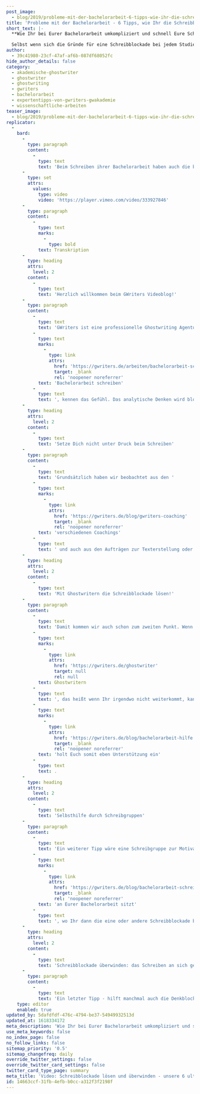 ```yaml
---
post_image:
  - blog/2019/probleme-mit-der-bachelorarbeit-6-tipps-wie-ihr-die-schreibblockade-loesen-koennt/Schreibblockade_losen_-Bachelorarbeit.png
title: 'Probleme mit der Bachelorarbeit - 6 Tipps, wie Ihr die Schreibblockade lösen könnt'
short_text: |-
  **Wie Ihr bei Eurer Bachelorarbeit umkompliziert und schnell Eure Schreibblockade lösen können, erfahrt Ihr jetzt im neuesten Videoblog von GWriters!**

  Selbst wenn sich die Gründe für eine Schreibblockade bei jedem Studierenden unterscheiden, gibt es einige allgemein gültige Tipps gegen Schreibblockaden...
author:
  - 39c41980-23cf-47af-af6b-087df68052fc
hide_author_details: false
category:
  - akademische-ghostwriter
  - ghostwriter
  - ghostwriting
  - gwriters
  - bachelorarbeit
  - expertentipps-von-gwriters-gwakademie
  - wissenschaftliche-arbeiten
teaser_image:
  - blog/2019/probleme-mit-der-bachelorarbeit-6-tipps-wie-ihr-die-schreibblockade-loesen-koennt/Schreibblockade_losen_-Bachelorarbeit.png
replicator:
  -
    bard:
      -
        type: paragraph
        content:
          -
            type: text
            text: 'Beim Schreiben ihrer Bachelorarbeit haben auch die besten Studenten oft Tage, an denen sie keine einzige Zeile mehr zu Papier bringen können. Selbst wenn sich die Gründe für eine Schreibblockade bei jedem Studierenden unterscheiden, gibt es einige allgemein gültige Tipps gegen Schreibblockaden. In unserem neuesten Videobeitrag verraten wir Euch, wie Ihr Eure Schreibblockade lösen und Eure Arbeit zum Erfolg führen könnt.'
      -
        type: set
        attrs:
          values:
            type: video
            video: 'https://player.vimeo.com/video/333927846'
      -
        type: paragraph
        content:
          -
            type: text
            marks:
              -
                type: bold
            text: Transkription
      -
        type: heading
        attrs:
          level: 2
        content:
          -
            type: text
            text: 'Herzlich willkommen beim GWriters Videoblog!'
      -
        type: paragraph
        content:
          -
            type: text
            text: 'GWriters ist eine professionelle Ghostwriting Agentur mit dem Schwerpunkt auf der Erstellung wissenschaftlicher Texte. Unser heutiges Thema trägt den Titel "Probleme mit der Bachelorarbeit - 6 Tipps um Eure Schreibblockade zu lösen". Wir schauen uns dazu einmal sechs Tipps an, wie man um die Schreibblockade herumkommt oder wieder aus der Schreibblockade herauskommt. Ganz viele Studenten, die sich an dem Punkt befinden, wo sie die '
          -
            type: text
            marks:
              -
                type: link
                attrs:
                  href: 'https://gwriters.de/arbeiten/bachelorarbeit-schreiben-lassen'
                  target: _blank
                  rel: 'noopener noreferrer'
            text: 'Bachelorarbeit schreiben'
          -
            type: text
            text: ', kennen das Gefühl. Das analytische Denken wird blockiert, weil man sich immer und immer wieder mit dem gleichen Thema beschäftigt, weil man sich an irgendeinem Punkt festgefahren hat. Man weiß noch nicht mal genau was das Problem ist, aber irgendwie geht es einfach nicht so richtig weiter. Wir schauen uns heute einmal an, was man da machen kann.'
      -
        type: heading
        attrs:
          level: 2
        content:
          -
            type: text
            text: 'Setze Dich nicht unter Druck beim Schreiben'
      -
        type: paragraph
        content:
          -
            type: text
            text: 'Grundsätzlich haben wir beobachtet aus den '
          -
            type: text
            marks:
              -
                type: link
                attrs:
                  href: 'https://gwriters.de/blog/gwriters-coaching'
                  target: _blank
                  rel: 'noopener noreferrer'
            text: 'verschiedenen Coachings'
          -
            type: text
            text: ' und auch aus den Aufträgen zur Texterstellung oder Textüberarbeitung, dass es viel mit dem Selbstanspruch von manchen Studenten zu tun hat. Ihr müsst nicht den Anspruch haben, die Teile Eurer Bachelorarbeit direkt perfekt fertigzustellen. Es muss nicht immer alles super sauber aussehen am Anfang und super korrigiert sein. Ihr könnt auch den Text einfach erst mal runter schreiben, auch wenn Ihr dabei Lücken habt oder in den Themen teilweise springt. Wichtig ist es, dass Ihr im Vorfeld eine ordentliche Struktur habt und dann den Flow ausnutzt, wenn Ihr beim Schreiben seid. Wenn Ihr versucht wirklich so perfektionistisch zu sein, dass Ihr am Anfang direkt alles perfekt gegliedert und super ordentlich runter schreibt, dann werdet Ihr wahrscheinlich in eine Schreibblockade reinlaufen früher oder später. Dementsprechend hilft es da einfach den Selbstanspruch ein wenig zu senken, denn Ihr habt einen Zeitplan im besten Falle, an den Ihr Euch haltet, aber in der Regel habt Ihr genügend Zeit für Eure Bachelorarbeit, deswegen schreibt erstmal im Entwurfsstil und skizziert Eure Ideen und füllt die Lücken dann später auf.'
      -
        type: heading
        attrs:
          level: 2
        content:
          -
            type: text
            text: 'Mit Ghostwritern die Schreibblockade lösen!'
      -
        type: paragraph
        content:
          -
            type: text
            text: 'Damit kommen wir auch schon zum zweiten Punkt. Wenn Ihr an einer Stelle nicht weiter kommt und Ihr wisst auch gar nicht richtig, warum das so ist, dann stellt Euch diese Frage: "Wie schreibt man eine Bachelorarbeit ohne Struktur?" Wichtig ist, dass Ihr eine Gliederung habt, an der Ihr Euch entlanghangeln könnt. Mein Professor hat damals immer gesagt: sie müssen erst das Skelett der Arbeit aufstellen und dann Fleisch an die Knochen packen. Diese Strategie hat sich bewährt, auch bei unseren '
          -
            type: text
            marks:
              -
                type: link
                attrs:
                  href: 'https://gwriters.de/ghostwriter'
                  target: null
                  rel: null
            text: Ghostwritern
          -
            type: text
            text: ', das heißt wenn Ihr irgendwo nicht weiterkommt, kann es mitunter an der Gliederung liegen. Gewinnt etwas Abstand von Eurer Arbeit und schaut Euch dann nach ein paar Stunden oder nach einem Tag noch mal Eure Gliederung an. Sprecht da vielleicht auch noch mal, wenn das kurzfristig möglich ist, mit Eurem Betreuer darüber und dann überarbeitet die Gliederung noch einmal, wenn es nicht weitergeht, im schlimmsten Fall. Dies sollte auch helfen, Eure Schreibblockade zu lösen und Euch wieder in den Schreibflow reinzubringen. Nächster Punkt - holt Euch Feedback ein. Im besten Falle natürlich durch Euren Betreuer, der mag aber teilweise ziemlich angespannt zu sein, da ihr nicht der Einzige seid oder die Einzige seid, die bei diesem Betreuer schreiben. Dementsprechend, holt Euch Feedback vielleicht von einer dritten Person. Sucht Euch dafür einen erfahrenen Kommilitonen oder eine andere erfahrene Person, vielleicht kennt Ihr ja auch schon jemanden, der in Eurem Themenbereich eine Bachelorarbeit geschrieben hat oder falls Ihr gar keinen kennt, holt Euch ein professionelles Coaching ein. Wichtig ist aber immer, dass Ihr bei einer Person Feedback einholt konstant, denn zu viele Köche verderben bekanntlich den Brei. Grundsätzlich könnt Ihr Euch natürlich auch andere Unterstützung holen. Ich habe gerade schon das Coaching angesprochen. Selbstverständlich könnt Ihr Euch auch Lösungsvorschläge für Eure Bachelorarbeit schreiben lassen, wenn Ihr gar nicht weiterkommt oder einfach Textteile erstellen lassen und Euch dann daran entlanghangeln und diese als Mustervorlage nehmen. Da gibt es verschiedene Services, wenn Ihr dazu fragen habt, ruft einfach bei uns an. Wir helfen Euch gerne kostenlos und unverbindlich erstmal in dem ersten Beratungsgespräch weiter und '
          -
            type: text
            marks:
              -
                type: link
                attrs:
                  href: 'https://gwriters.de/blog/bachelorarbeit-hilfe'
                  target: _blank
                  rel: 'noopener noreferrer'
            text: 'holt Euch somit eben Unterstützung ein'
          -
            type: text
            text: .
      -
        type: heading
        attrs:
          level: 2
        content:
          -
            type: text
            text: 'Selbsthilfe durch Schreibgruppen'
      -
        type: paragraph
        content:
          -
            type: text
            text: 'Ein weiterer Tipp wäre eine Schreibgruppe zur Motivation zu nutzen. An vielen Universitäten könnt Ihr am schwarzen Brett schon diverse Schreibgruppen finden. Ihr könnt auch zu ganz anderen Themen schreiben - das hilft manchmal, um das Ganze etwas aufzulockern. Wenn man sich intensiv über mehrere Wochen mit dem gleichen Thema beschäftigt und die immer wieder '
          -
            type: text
            marks:
              -
                type: link
                attrs:
                  href: 'https://gwriters.de/blog/bachelorarbeit-schreiben'
                  target: _blank
                  rel: 'noopener noreferrer'
            text: 'an Eurer Bachelorarbeit sitzt'
          -
            type: text
            text: ', wo Ihr dann die eine oder andere Schreibblockade bereits habt, dann werdet Ihr wahrscheinlich über längere Frist frustriert werden und das analytische Denken und auch die Kreativität sind gar nicht mehr da. Dementsprechend hilft es manchmal einer Schreibgruppe beizutreten, wo sich Studenten austauschen und gegenseitig verschiedene Themen zuwerfen, die dann jeweils ein anderer bearbeitet. Somit habt Ihr ein Blick in andere Themenbereiche, könnt Euren Kopf mit etwas anderem beschäftigen und bleibt trotzdem am Schreiben. Dies sollte helfen auch Eure Schreibblockade zu lösen und somit könnt Ihr im Nachhinein dann eben Eure Bachelorarbeit wunderbar fertigstellen.'
      -
        type: heading
        attrs:
          level: 2
        content:
          -
            type: text
            text: 'Schreibblockade überwinden: das Schreiben an sich genießen'
      -
        type: paragraph
        content:
          -
            type: text
            text: 'Ein letzter Tipp - hilft manchmal auch die Denkblockaden zu lösen, ist Eure Ideen auf Papier zu bringen und nicht sprichwörtlich, sondern tatsächlich auf echtes Papier zu bringen. Viele Studenten, die mit Pages, Word oder anderen Schreibprogramm arbeiten, haben da bei den Hilfszeichen, die sie die ganze Zeit sehen, das sind diese kleinen blauen Punkte anstelle von Leerzeichen und so weiter. Ihr habt die Autokorrektur, die manchmal anspringt und Euch was rot unterstreicht und Ihr werdet teilweise immer wieder abgelenkt. Manche Studenten stört dies gar nicht, dann solltet Ihr natürlich versuchen die Schreibblockade an einer anderen Stelle zu lösen. Wenn Ihr aber merkt, dass Ihr immer wieder dadurch abgelenkt seid, geht vielleicht "back to the roots", nehmt Euch ein Stift und Papier zur Hand und schreibt einfach erst mal runter was Euch zu Eurem Thema in den Kopf kommt. Ihr könnt es danach immer noch auf Euren Rechner bringen und somit Eure Schreibblockade lösen. Ich hoffe, ich konnte Euch ein paar sinnvolle Tipps mit auf den Weg geben, wie Ihr auch Eure Schreibblockade lösen könnt und freue mich, dass Ihr wieder mit dabei wart. Vielen Dank!'
    type: editor
    enabled: true
updated_by: 5dafdfdf-476c-4794-be37-54949932513d
updated_at: 1618334172
meta_description: 'Wie Ihr bei Eurer Bachelorarbeit umkompliziert und schnell Eure Schreibblockade lösen können, erfahrt Ihr jetzt im neuesten Videoblog von GWriters!'
use_meta_keywords: false
no_index_page: false
no_follow_links: false
sitemap_priority: '0.5'
sitemap_changefreq: daily
override_twitter_settings: false
override_twitter_card_settings: false
twitter_card_type_page: summary
meta_title: 'Video: Schreibblockade lösen und überwinden - unsere 6 ultimativen Tipps • GWriters.de'
id: 14663ccf-31fb-4efb-b0cc-a312f3f2198f
---
```

